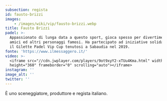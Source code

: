 ```yaml
---
subsection: regista
id: fausto-brizzi
images: 
    - /images/wiki/vip/fausto-brizzi.webp
title: Fausto Brizzi
padel: >-
  Appassionato di lunga data a questo sport, gioca spesso per divertimento con
  amici ed altri personaggi famosi. Ha partecipato ad iniziative solidali come
  il Gilette Padel Vip Cup tenutosi a Sabaudia nel 2019.
fonte: 'https://www.ilmessaggero.it/'
video: >-
  <iframe src="//cdn.jwplayer.com/players/9ot9xyY2-xTUu4Kma.html" width="640"
  height="360" frameborder="0" scrolling="auto"></iframe>
instagram: ''
image_alt: ''
twitter: ''
---
```

È uno sceneggiatore, produttore e regista italiano.